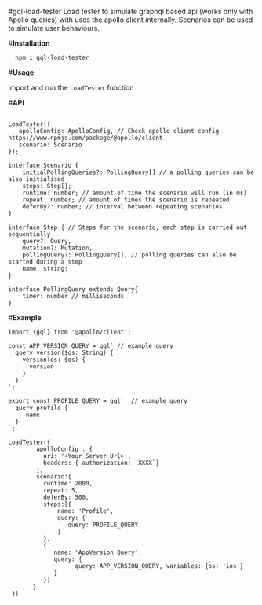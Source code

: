 #gql-load-tester
Load tester to simulate graphql based api (works only with Apollo queries) with uses the apollo client internally. Scenarios can be used to simulate user behaviours.

#**Installation**
```
  npm i gql-load-tester
```


#**Usage** 

import and run the ```LoadTester``` function

#**API**
```

LoadTester({
   apolloConfig: ApolloConfig, // Check apollo client config https://www.npmjs.com/package/@apollo/client
   scenario: Scenario
});

interface Scenario {
    initialPollingQueries?: PollingQuery[] // a polling queries can be also initialised
    steps: Step[];
    runtime: number; // amount of time the scenario will run (in ms)
    repeat: number; // amount of times the scenario is repeated
    deferBy?: number; // interval between repeating scenarios
}

interface Step { // Steps for the scenario, each step is carried out sequentially
    query?: Query,
    mutation?: Mutation,
    pollingQuery?: PollingQuery[], // polling queries can also be started during a step
    name: string;
}

interface PollingQuery extends Query{
    timer: number // milliseconds
}

```
#**Example**
```
import {gql} from '@apollo/client';

const APP_VERSION_QUERY = gql` // example query
  query version($os: String) {
    version(os: $os) {
      version
    }
  }
`;

export const PROFILE_QUERY = gql`  // example query
  query profile {
     name
  }
`;

LoadTester({
        apolloConfig : {
          uri: '<Your Server Url>',
          headers: { authorization: `XXXX`}
        },
        scenario:{
          runtime: 2000, 
          repeat: 5, 
          deferBy: 500, 
          steps:[{ 
              name: 'Profile',
              query: {
                 query: PROFILE_QUERY
              }
          },
          {
             name: 'AppVersion Query', 
             query: {
                   query: APP_VERSION_QUERY, variables: {os: 'ios'}
             }
          }]
       }
 })
```
